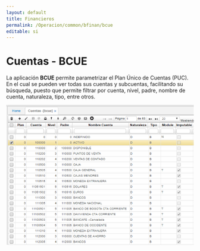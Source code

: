 ```yaml
---
layout: default
title: Financieros
permalink: /Operacion/common/bfinan/bcue
editable: si
---
```


# Cuentas - BCUE

La aplicación **BCUE** permite parametrizar el Plan Único de Cuentas (PUC). En el cual se pueden ver todas sus cuentas y subcuentas, facilitando su búsqueda, puesto que permite filtrar por cuenta, nivel, padre, nombre de cuenta, naturaleza, tipo, entre otros.  

![](bcue1.png)



